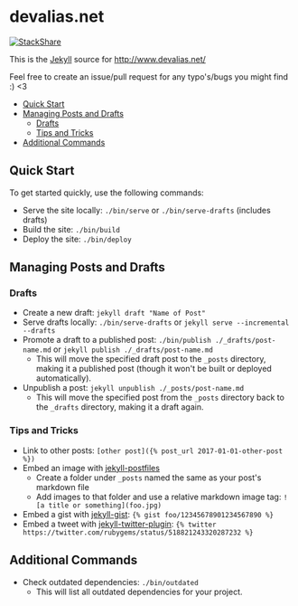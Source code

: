 # devalias.net

[![StackShare](https://img.shields.io/badge/tech-stack-0690fa.svg?style=flat)](https://stackshare.io/devalias/devalias-net)

This is the [Jekyll](https://jekyllrb.com/) source for http://www.devalias.net/

Feel free to create an issue/pull request for any typo's/bugs you might find :) <3

<!-- TOC start (generated with https://derlin.github.io/bitdowntoc/) -->
- [Quick Start](#quick-start)
- [Managing Posts and Drafts](#managing-posts-and-drafts)
   - [Drafts](#drafts)
   - [Tips and Tricks](#tips-and-tricks)
- [Additional Commands](#additional-commands)
<!-- TOC end -->

## Quick Start

To get started quickly, use the following commands:

- Serve the site locally: `./bin/serve` or `./bin/serve-drafts` (includes drafts)
- Build the site: `./bin/build`
- Deploy the site: `./bin/deploy`

## Managing Posts and Drafts

### Drafts

- Create a new draft: `jekyll draft "Name of Post"`
- Serve drafts locally: `./bin/serve-drafts` or `jekyll serve --incremental --drafts`
- Promote a draft to a published post: `./bin/publish ./_drafts/post-name.md` or `jekyll publish ./_drafts/post-name.md`
  - This will move the specified draft post to the `_posts` directory, making it a published post (though it won't be built or deployed automatically).
- Unpublish a post: `jekyll unpublish ./_posts/post-name.md`
  - This will move the specified post from the `_posts` directory back to the `_drafts` directory, making it a draft again.

### Tips and Tricks

- Link to other posts: `[other post]({% post_url 2017-01-01-other-post %})`
- Embed an image with [jekyll-postfiles](https://github.com/nhoizey/jekyll-postfiles#how-does-it-work)
  - Create a folder under `_posts` named the same as your post's markdown file
  - Add images to that folder and use a relative markdown image tag: `![a title or something](foo.jpg)`
- Embed a gist with [jekyll-gist](https://github.com/jekyll/jekyll-gist): `{% gist foo/12345678901234567890 %}`
- Embed a tweet with [jekyll-twitter-plugin](https://github.com/rob-murray/jekyll-twitter-plugin): `{% twitter https://twitter.com/rubygems/status/518821243320287232 %}`

## Additional Commands

- Check outdated dependencies: `./bin/outdated`
  - This will list all outdated dependencies for your project.

